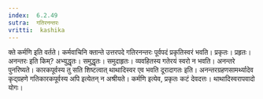 ```yaml
---
index:  6.2.49
sutra:  गतिरनन्तरः
vritti:  kashika 
---
```


क्ते कर्मणि इति वर्तते। कर्मवाचिनि क्तान्ते उत्तरपदे गतिरनन्तरः पूर्वपदं प्रकृतिस्वरं भवति। प्रकृतः। प्रहृतः। अनन्तरः इति किम्? अभ्युद्धृतः। समुद्धृतः। समुदाहृतः। व्यवहितस्य गतेरयं स्वरो न भवति। अनन्तरे पुनरिष्यते। कारकपूर्वस्य तु सति शिष्टत्वात् थाथादिस्वर एव भवति दूरादागतः इति। अनन्तरग्रहणसामर्थ्यादेव कृद्ग्रहणे गतिकारकपूर्वस्य अपि इत्येतन् न अश्रीयते। कर्मणि इत्येव, प्रकृतः कटं देवदत्तः। थाथादिस्वरापवादो योगः।

